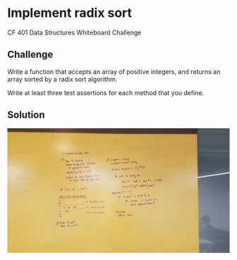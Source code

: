 # Implement radix sort
CF 401 Data Structures Whiteboard Challenge

## Challenge
Write a function that accepts an array of positive integers, and returns an array sorted by a radix sort algorithm.

Write at least three test assertions for each method that you define.

## Solution
![whiteboard](../../assets/radix_sort.jpg)

